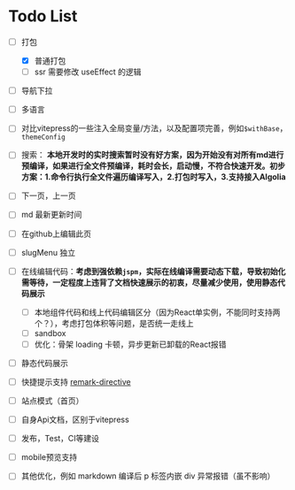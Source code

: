 # Todo List

- [ ] 打包
	- [x] 普通打包
	- [ ] ssr 需要修改 useEffect 的逻辑
- [ ] 导航下拉
- [ ] 多语言
- [ ] 对比vitepress的一些注入全局变量/方法，以及配置项完善，例如`$withBase`，`themeConfig`
- [ ] 搜索： **本地开发时的实时搜索暂时没有好方案，因为开始没有对所有md进行预编译，如果进行全文件预编译，耗时会长，启动慢，不符合快速开发。初步方案：1.命令行执行全文件遍历编译写入，2.打包时写入，3.支持接入Algolia**
- [ ] 下一页，上一页
- [ ] md 最新更新时间
- [ ] 在github上编辑此页
- [ ] slugMenu 独立
- [ ] 在线编辑代码：**考虑到强依赖`jspm`，实际在线编译需要动态下载，导致初始化需等待，一定程度上违背了文档快速展示的初衷，尽量减少使用，使用静态代码展示**
	- [ ] 本地组件代码和线上代码编辑区分（因为React单实例，不能同时支持两个？），考虑打包体积等问题，是否统一走线上
	- [ ] sandbox
	- [ ] 优化：骨架 loading 卡顿，异步更新已卸载的React报错
- [ ] 静态代码展示
- [ ] 快捷提示支持 [remark-directive](https://github.com/remarkjs/remark-directive)
- [ ] 站点模式（首页）
- [ ] 自身Api文档，区别于vitepress
- [ ] 发布，Test，CI等建设
- [ ] mobile预览支持
- [ ] 其他优化，例如 markdown 编译后 p 标签内嵌 div 异常报错（虽不影响）


